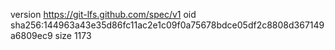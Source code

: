 version https://git-lfs.github.com/spec/v1
oid sha256:144963a43e35d86fc11ac2e1c09f0a75678bdce05df2c8808d367149a6809ec9
size 1173

